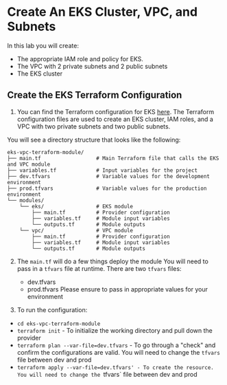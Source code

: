 # Create An EKS Cluster, VPC, and Subnets

In this lab you will create:
- The appropriate IAM role and policy for EKS.
- The VPC with 2 private subnets and 2 public subnets
- The EKS cluster

## Create the EKS Terraform Configuration

1. You can find the Terraform configuration for EKS [here](https://github.com/AdminTurnedDevOps/DevOps-The-Hard-Way-AWS/tree/main/eks-vpc-terraform-module). The Terraform configuration files are used to create an EKS cluster, IAM roles, and a VPC with two private subnets and two public subnets.

You will see a directory structure that looks like the following:

```
eks-vpc-terraform-module/
├── main.tf                  # Main Terraform file that calls the EKS and VPC module
├── variables.tf             # Input variables for the project
├── dev.tfvars               # Variable values for the development environment
├── prod.tfvars              # Variable values for the production environment
└── modules/
    └── eks/                 # EKS module
        ├── main.tf          # Provider configuration
        ├── variables.tf     # Module input variables
        └── outputs.tf       # Module outputs
    └── vpc/                 # VPC module
        ├── main.tf          # Provider configuration
        ├── variables.tf     # Module input variables
        └── outputs.tf       # Module outputs
```

2. The `main.tf` will do a few things deploy the module
   You will need to pass in a `tfvars` file at runtime.
   There are two `tfvars` files:
     - dev.tfvars
     - prod.tfvars
   Please ensure to pass in appropriate values for your environment

3. To run the configuration:
- `cd eks-vpc-terraform-module`
- `terraform init` - To initialize the working directory and pull down the provider
- `terraform plan --var-file=dev.tfvars` - To go through a "check" and confirm the configurations are valid. You will need to change the `tfvars` file between dev and prod
- `terraform apply --var-file=dev.tfvars' - To create the resource. You will need to change the `tfvars` file between dev and prod